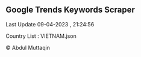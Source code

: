 

## Google Trends Keywords Scraper 
 
Last Update 09-04-2023 , 21:24:56

Country List :
VIETNAM.json



© Abdul Muttaqin 
